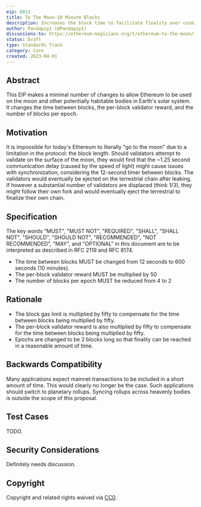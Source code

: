 ```yaml
---
eip: 6811
title: To The Moon—10 Minute Blocks
description: Increases the block time to facilitate finality over cosmic distances
author: Pandapip1 (@Pandapip1)
discussions-to: https://ethereum-magicians.org/t/ethereum-to-the-moon/13633
status: Draft
type: Standards Track
category: Core
created: 2023-04-01
---
```


## Abstract

This EIP makes a minimal number of changes to allow Ethereum to be used on the moon and other potentially habitable bodies in Earth's solar system. It changes the time between blocks, the per-block validator reward, and the number of blocks per epoch.

## Motivation

It is impossible for today's Ethereum to literally "go to the moon" due to a limitation in the protocol: the block length. Should validators attempt to validate on the surface of the moon, they would find that the ~1.25 second communication delay (caused by the speed of light) might cause issues with synchronization, considering the 12-second timer between blocks. The validators would eventually be ejected on the terrestrial chain after leaking. If however a substantial number of validators are displaced (think 1/3), they might follow their own fork and would eventually eject the terrestrial to finalize their own chain.

## Specification

The key words "MUST", "MUST NOT", "REQUIRED", "SHALL", "SHALL NOT", "SHOULD", "SHOULD NOT", "RECOMMENDED", "NOT RECOMMENDED", "MAY", and "OPTIONAL" in this document are to be interpreted as described in RFC 2119 and RFC 8174.

* The time between blocks MUST be changed from 12 seconds to 600 seconds (10 minutes).
* The per-block validator reward MUST be multiplied by 50
* The number of blocks per epoch MUST be reduced from 4 to 2

## Rationale

* The block gas limit is multiplied by fifty to compensate for the time between blocks being multiplied by fifty.
* The per-block validator reward is also multiplied by fifty to compensate for the time between blocks being multiplied by fifty.
* Epochs are changed to be 2 blocks long so that finality can be reached in a reasonable amount of time.

## Backwards Compatibility

Many applications expect mainnet transactions to be included in a short amount of time. This would clearly no longer be the case. Such applications should switch to planetary rollups. Syncing rollups across heavenly bodies is outside the scope of this proposal.

## Test Cases

TODO.

## Security Considerations

Definitely needs discussion.

## Copyright

Copyright and related rights waived via [CC0](../LICENSE.md).
